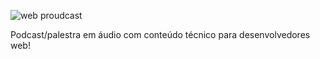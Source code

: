 ![web proudcast](http://i.imgur.com/NtsInp2.png)

Podcast/palestra em áudio com conteúdo técnico para desenvolvedores web!
